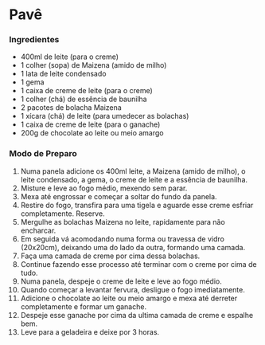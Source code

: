 # Pavê 

### Ingredientes

 - 400ml de leite (para o creme)
 - 1 colher (sopa) de Maizena (amido de milho)
 - 1 lata de leite condensado
 - 1 gema
 - 1 caixa de creme de leite (para o creme)
 - 1 colher (chá) de essência de baunilha
 - 2 pacotes de bolacha Maizena
 - 1 xícara (chá) de leite (para umedecer as bolachas)
 - 1 caixa de creme de leite (para o ganache)
 - 200g de chocolate ao leite ou meio amargo

### Modo de Preparo

1. Numa panela adicione os 400ml leite, a Maizena (amido de milho), o leite condensado, a gema, o creme de leite e a essência de baunilha.
2. Misture e leve ao fogo médio, mexendo sem parar.
3. Mexa até engrossar e começar a soltar do fundo da panela.
4. Restire do fogo, transfira para uma tigela e aguarde esse creme esfriar completamente. Reserve.
5. Mergulhe as bolachas Maizena no leite, rapidamente para não encharcar.
6. Em seguida vá acomodando numa forma ou travessa de vidro (20x20cm), deixando uma do lado da outra, formando uma camada.
7. Faça uma camada de creme por cima dessa bolachas.
8. Continue fazendo esse processo até terminar com o creme por cima de tudo.
9. Numa panela, despeje o creme de leite e leve ao fogo médio.
10. Quando começar a levantar fervura, desligue o fogo imediatamente.
11. Adicione o chocolate ao leite ou meio amargo e mexa até derreter completamente e formar um ganache.
12. Despeje esse ganache por cima da ultima camada de creme e espalhe bem.
13. Leve para a geladeira e deixe por 3 horas.